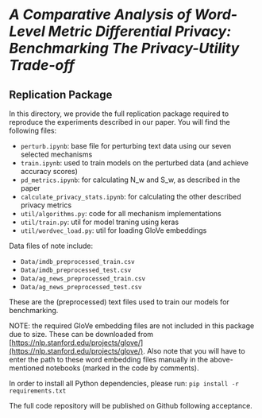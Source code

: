 # *A Comparative Analysis of Word-Level Metric Differential Privacy: Benchmarking The Privacy-Utility Trade-off*
## Replication Package
In this directory, we provide the full replication package required to reproduce the experiments described in our paper. You will find the following files:

- `perturb.ipynb`: base file for perturbing text data using our seven selected mechanisms
- `train.ipynb`: used to train models on the perturbed data (and achieve accuracy scores)
- `pd_metrics.ipynb`: for calculating N_w and S_w, as described in the paper
- `calculate_privacy_stats.ipynb`: for calculating the other described privacy metrics
- `util/algorithms.py`: code for all mechanism implementations
- `util/train.py`: util for model traning using keras
- `util/wordvec_load.py`: util for loading GloVe embeddings

Data files of note include:

- `Data/imdb_preprocessed_train.csv`
- `Data/imdb_preprocessed_test.csv`
- `Data/ag_news_preprocessed_train.csv`
- `Data/ag_news_preprocessed_test.csv`

These are the (preprocessed) text files used to train our models for benchmarking.

NOTE: the required GloVe embedding files are not included in this package due to size. These can be downloaded from [https://nlp.stanford.edu/projects/glove/](https://nlp.stanford.edu/projects/glove/). Also note that you will have to  enter the path to these word embedding files manually in the above-mentioned notebooks (marked in the code by comments).

In order to install all Python dependencies, please run: `pip install -r requirements.txt`

The full code repository will be published on Github following acceptance.